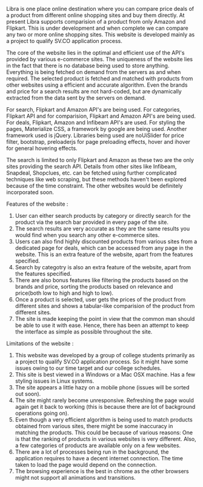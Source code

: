 Libra is one place online destination where you can compare price deals of a product from different online shopping sites and buy them directly. At present Libra supports comparision of a product from only Amazon and Flipkart. This is under development and when complete we can compare any two or more online shopping sites. This website is developed mainly as a project to qualify SV.CO application process.

The core of the website lies in the optimal and efficient use of the API's provided by various e-commerce sites. The uniqueness of the website lies in the fact that there is no database being used to store anything. Everything is being fetched on demand from the servers as and when required. The selected product is fetched and matched with products from other websites using a efficient and accurate algorithm. Even the brands and price for a search results are not hard-coded, but are dynamically extracted from the data sent by the servers on demand.

For search, Flipkart and Amazon API's are being used. For categories, Flipkart API and for comparision, Flipkart and Amazon API's are being used. For deals, Flipkart, Amazon and Infibeam API's are used. For styling the pages, Materialize CSS, a framework by google are being used. Another framework used is jQuery. Libraries being used are noUiSlider for price filter, bootstrap, preloaderjs for page preloading effects, hover and ihover for general hovering effects.

The search is limited to only Flipkart and Amazon as these two are the only sites providing the search API. Details from other sites like Infibeam, Snapdeal, Shopclues, etc. can be fetched using further complicated techniques like web scraping, but these methods haven't been explored because of the time constraint. The other websites would be definitely incorporated soon.

Features of the website :

1) User can either search products by category or directly search for the product via the search bar provided in every page of the site.
2) The search results are very accurate as they are the same results you would find when you search any other e-commerce sites.
3) Users can also find highly discounted products from various sites from a dedicated page for deals, which can be accessed from any page in the website. This is an extra feature of the website, apart from the features specified.
4) Search by categotry is also an extra feature of the website, apart from the features specified.
5) There are also bonus features like filtering the products based on the brands and price, sorting the products based on relevance and price(both low to high and high to low).
6) Once a product is selected, user gets the prices of the product from different sites and shows a tabular-like comparision of the product from different sites.
7) The site is made keeping the point in view that the common man should be able to use it with ease. Hence, there has been an attempt to keep the interface as simple as possible throughout the site.

Limitations of the website :

1) This website was developed by a group of college students primarily as a project to qualify SV.CO application process. So it might have some issues owing to our time target and our college schedules.
2) This site is best viewed in a Windows or a Mac OSX machine. Has a few styling issues in Linux systems.
3) The site appears a little hazy on a mobile phone (issues will be sorted out soon).
4) The site might rarely become unresponsive. Refreshing the page would again get it back to working (this is because there are lot of background operations going on). 
5) Even though a very efficient algorithm is being used to match products obtained from various sites, there might be some inaccuracy in matching the products. This could be because of various reasons: One is that the ranking of products in various websites is very different. Also, a few categories of products are available only on a few websites.
6) There are a lot of processes being run in the background, the application requires to have a decent internet connection. The time taken to load the page would depend on the connection.
7) The browsing experience is the best in chrome as the other browsers might not support all animations and transitions.
